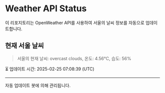 
# Weather API Status

이 리포지토리는 OpenWeather API를 사용하여 서울의 날씨 정보를 자동으로 업데이트합니다.

## 현재 서울 날씨
> 서울의 현재 날씨: overcast clouds, 온도: 4.56°C, 습도: 56%

⏳ 업데이트 시간: 2025-02-25 07:08:39 (UTC)

---
자동 업데이트 봇에 의해 관리됩니다.
